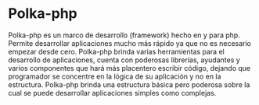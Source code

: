 Polka-php
=========
Polka-php es un marco de desarrollo (framework) hecho en y para php. Permite desarrollar aplicaciones mucho más rápido ya que no es necesario empezar desde cero. Polka-php brinda varias herramientas para el desarrollo de aplicaciones, cuenta con poderosas librerías, ayudantes y varios componentes que hará más placentero escribir código, dejando que programador se concentre en la lógica de su aplicación y no en la estructura. Polka-php brinda una estructura básica pero poderosa sobre la cual se puede desarrollar aplicaciones simples como complejas.

